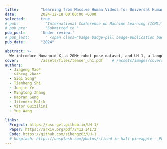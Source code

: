 ```yaml
---
title:          "Learning from Massive Human Videos for Universal Humanoid Pose Control"
date:           2024-12-18 00:00:00 +0000
selected:       true
# pub:            "International Conference on Machine Learning (ICML)"
# pub_pre:        "Submitted to "
pub_post:       'Under review.'
# pub_last:       ' <span class="badge badge-pill badge-publication badge-success">Spotlight</span>'
pub_date:       "2024"

abstract: >-
  We introduce Humanoid-X, a 20M+ robot pose dataset, and UH-1, a language-driven control model, together enabling humanoid robots to learn diverse movements from human videos.
cover:          /assets/files/teaser_uh1.pdf    # /assets/images/covers/cover3.jpg
authors:
  - Jiageng Mao*
  - Siheng Zhao*
  - Siqi Song*
  - Tianheng Shi
  - Junjie Ye
  - Mingtong Zhang
  - Haoran Geng
  - Jitendra Malik
  - Vitor Guizilini
  - Yue Wang

links:
  Project: https://usc-gvl.github.io/UH-1/
  Paper: https://arxiv.org/pdf/2412.14172
  Code: https://github.com/sihengz02/UH-1
  # Unsplash: https://unsplash.com/photos/sliced-in-half-pineapple--_PLJZmHZzk
---
```

